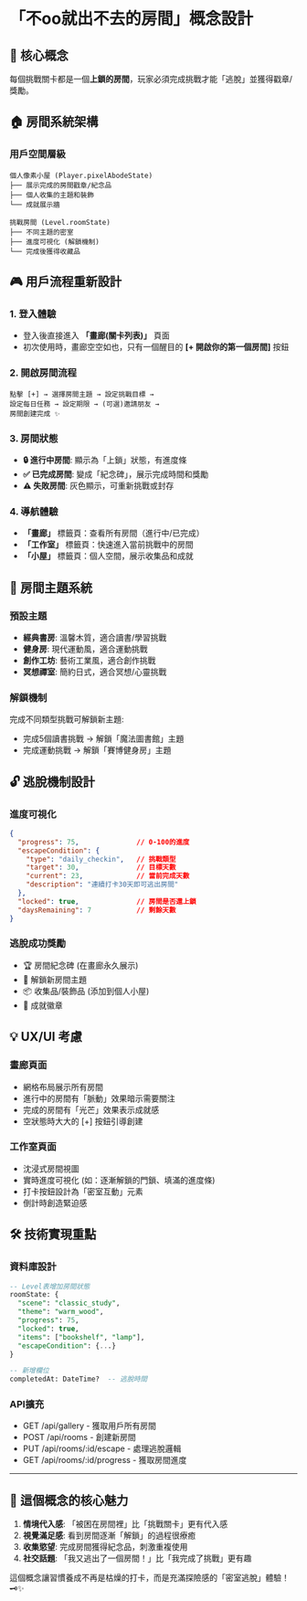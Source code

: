 # 「不oo就出不去的房間」概念設計

## 🎯 核心概念

每個挑戰關卡都是一個**上鎖的房間**，玩家必須完成挑戰才能「逃脫」並獲得戳章/獎勵。

## 🏠 房間系統架構

### 用戶空間層級
```
個人像素小屋 (Player.pixelAbodeState)
├── 展示完成的房間戳章/紀念品  
├── 個人收集的主題和裝飾
└── 成就展示牆

挑戰房間 (Level.roomState) 
├── 不同主題的密室
├── 進度可視化 (解鎖機制)
└── 完成後獲得收藏品
```

## 🎮 用戶流程重新設計

### 1. 登入體驗
- 登入後直接進入 **「畫廊(關卡列表)」** 頁面
- 初次使用時，畫廊空空如也，只有一個醒目的 **[+ 開啟你的第一個房間]** 按鈕

### 2. 開啟房間流程
```
點擊 [+] → 選擇房間主題 → 設定挑戰目標 → 
設定每日任務 → 設定期限 → (可選)邀請朋友 → 
房間創建完成 ✨
```

### 3. 房間狀態
- **🔒 進行中房間**: 顯示為「上鎖」狀態，有進度條
- **✅ 已完成房間**: 變成「紀念碑」，展示完成時間和獎勵
- **⚠️ 失敗房間**: 灰色顯示，可重新挑戰或封存

### 4. 導航體驗  
- **「畫廊」** 標籤頁：查看所有房間（進行中/已完成）
- **「工作室」** 標籤頁：快速進入當前挑戰中的房間
- **「小屋」** 標籤頁：個人空間，展示收集品和成就

## 🎨 房間主題系統

### 預設主題
- **經典書房**: 溫馨木質，適合讀書/學習挑戰
- **健身房**: 現代運動風，適合運動挑戰  
- **創作工坊**: 藝術工業風，適合創作挑戰
- **冥想禪室**: 簡約日式，適合冥想/心靈挑戰

### 解鎖機制
完成不同類型挑戰可解鎖新主題:
- 完成5個讀書挑戰 → 解鎖「魔法圖書館」主題
- 完成運動挑戰 → 解鎖「賽博健身房」主題

## 🔓 逃脫機制設計

### 進度可視化
```json
{
  "progress": 75,              // 0-100的進度
  "escapeCondition": {
    "type": "daily_checkin",   // 挑戰類型
    "target": 30,              // 目標天數
    "current": 23,             // 當前完成天數
    "description": "連續打卡30天即可逃出房間"
  },
  "locked": true,              // 房間是否還上鎖
  "daysRemaining": 7           // 剩餘天數
}
```

### 逃脫成功獎勵
- 🏆 房間紀念碑 (在畫廊永久展示)
- 🎨 解鎖新房間主題
- 📦 收集品/裝飾品 (添加到個人小屋)
- 🌟 成就徽章

## 💡 UX/UI 考慮

### 畫廊頁面
- 網格布局展示所有房間
- 進行中的房間有「脈動」效果暗示需要關注
- 完成的房間有「光芒」效果表示成就感
- 空狀態時大大的 [+] 按鈕引導創建

### 工作室頁面
- 沈浸式房間視圖
- 實時進度可視化 (如：逐漸解鎖的門鎖、填滿的進度條)
- 打卡按鈕設計為「密室互動」元素
- 倒計時創造緊迫感

## 🛠 技術實現重點

### 資料庫設計
```sql
-- Level表增加房間狀態
roomState: {
  "scene": "classic_study",
  "theme": "warm_wood", 
  "progress": 75,
  "locked": true,
  "items": ["bookshelf", "lamp"],
  "escapeCondition": {...}
}

-- 新增欄位
completedAt: DateTime?  -- 逃脫時間
```

### API擴充
- GET /api/gallery - 獲取用戶所有房間 
- POST /api/rooms - 創建新房間
- PUT /api/rooms/:id/escape - 處理逃脫邏輯
- GET /api/rooms/:id/progress - 獲取房間進度

---

## 🎪 這個概念的核心魅力

1. **情境代入感**: 「被困在房間裡」比「挑戰關卡」更有代入感
2. **視覺滿足感**: 看到房間逐漸「解鎖」的過程很療癒
3. **收集慾望**: 完成房間獲得紀念品，刺激重複使用
4. **社交話題**: 「我又逃出了一個房間！」比「我完成了挑戰」更有趣

這個概念讓習慣養成不再是枯燥的打卡，而是充滿探險感的「密室逃脫」體驗！ 🗝️✨